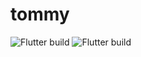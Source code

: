 # tommy

![Flutter build](https://github.com/genny-project/tommy/workflows/Flutter%20build%20Android/badge.svg)
![Flutter build](https://github.com/genny-project/tommy/workflows/Flutter%20build%20iOS/badge.svg)

